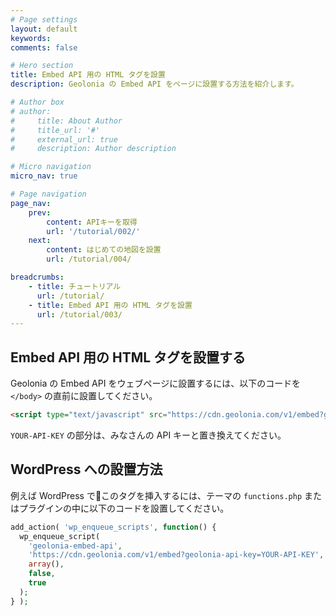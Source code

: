 ```yaml
---
# Page settings
layout: default
keywords:
comments: false

# Hero section
title: Embed API 用の HTML タグを設置
description: Geolonia の Embed API をページに設置する方法を紹介します。

# Author box
# author:
#     title: About Author
#     title_url: '#'
#     external_url: true
#     description: Author description

# Micro navigation
micro_nav: true

# Page navigation
page_nav:
    prev:
        content: APIキーを取得
        url: '/tutorial/002/'
    next:
        content: はじめての地図を設置
        url: /tutorial/004/

breadcrumbs:
    - title: チュートリアル
      url: /tutorial/
    - title: Embed API 用の HTML タグを設置
      url: /tutorial/003/
---
```


## Embed API 用の HTML タグを設置する

Geolonia の Embed API をウェブページに設置するには、以下のコードを `</body>` の直前に設置してください。

```html
<script type="text/javascript" src="https://cdn.geolonia.com/v1/embed?geolonia-api-key=YOUR-API-KEY"></script>
```

`YOUR-API-KEY` の部分は、みなさんの API キーと置き換えてください。

## WordPress への設置方法

例えば WordPress でこのタグを挿入するには、テーマの `functions.php` またはプラグインの中に以下のコードを設置してください。

```php
add_action( 'wp_enqueue_scripts', function() {
  wp_enqueue_script(
    'geolonia-embed-api',
    'https://cdn.geolonia.com/v1/embed?geolonia-api-key=YOUR-API-KEY',
    array(),
    false,
    true
  );
} );
```
